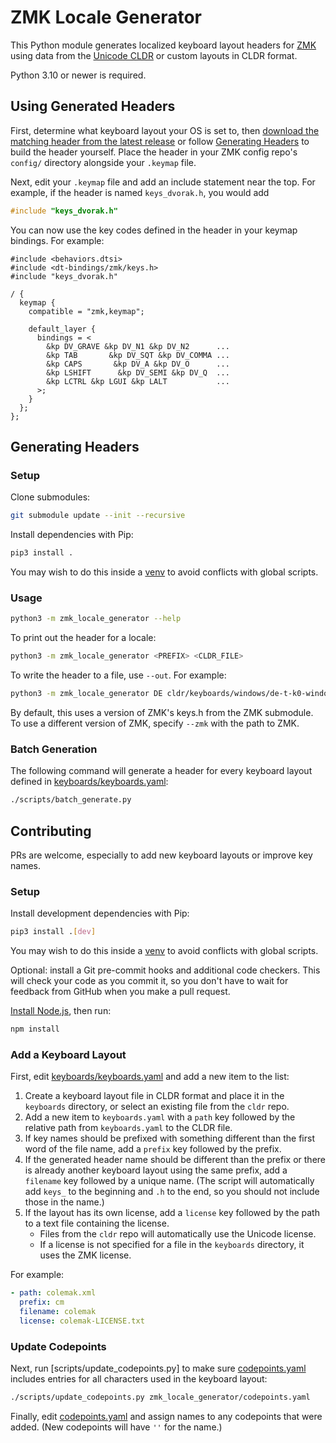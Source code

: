 # ZMK Locale Generator

This Python module generates localized keyboard layout headers for [ZMK](https://zmk.dev) using data from the [Unicode CLDR](https://github.com/unicode-org/cldr) or custom layouts in CLDR format.

Python 3.10 or newer is required.

## Using Generated Headers

First, determine what keyboard layout your OS is set to, then [download the matching header from the latest release](https://github.com/joelspadin/zmk-locale-generator/releases) or follow [Generating Headers](#generating-headers) to build the header yourself. Place the header in your ZMK config repo's `config/` directory alongside your `.keymap` file.

Next, edit your `.keymap` file and add an include statement near the top. For example, if the header is named `keys_dvorak.h`, you would add

```c
#include "keys_dvorak.h"
```

You can now use the key codes defined in the header in your keymap bindings. For example:

```dts
#include <behaviors.dtsi>
#include <dt-bindings/zmk/keys.h>
#include "keys_dvorak.h"

/ {
  keymap {
    compatible = "zmk,keymap";

    default_layer {
      bindings = <
        &kp DV_GRAVE &kp DV_N1 &kp DV_N2      ...
        &kp TAB       &kp DV_SQT &kp DV_COMMA ...
        &kp CAPS       &kp DV_A &kp DV_O      ...
        &kp LSHIFT      &kp DV_SEMI &kp DV_Q  ...
        &kp LCTRL &kp LGUI &kp LALT           ...
      >;
    }
  };
};
```

## Generating Headers

### Setup

Clone submodules:

```sh
git submodule update --init --recursive
```

Install dependencies with Pip:

```sh
pip3 install .
```

You may wish to do this inside a [venv](https://docs.python.org/3/library/venv.html) to avoid conflicts with global scripts.

### Usage

```sh
python3 -m zmk_locale_generator --help
```

To print out the header for a locale:

```sh
python3 -m zmk_locale_generator <PREFIX> <CLDR_FILE>
```

To write the header to a file, use `--out`. For example:

```sh
python3 -m zmk_locale_generator DE cldr/keyboards/windows/de-t-k0-windows.xml --out keys_de.h
```

By default, this uses a version of ZMK's keys.h from the ZMK submodule. To use a different version of ZMK, specify `--zmk` with the path to ZMK.

### Batch Generation

The following command will generate a header for every keyboard layout defined in [keyboards/keyboards.yaml](keyboards/keyboards.yaml):

```sh
./scripts/batch_generate.py
```

## Contributing

PRs are welcome, especially to add new keyboard layouts or improve key names.

### Setup

Install development dependencies with Pip:

```sh
pip3 install .[dev]
```

You may wish to do this inside a [venv](https://docs.python.org/3/library/venv.html) to avoid conflicts with global scripts.

Optional: install a Git pre-commit hooks and additional code checkers. This will check your code as you commit it, so you don't have to wait for feedback from GitHub when you make a pull request.

[Install Node.js](https://nodejs.org/en), then run:

```sh
npm install
```

### Add a Keyboard Layout

First, edit [keyboards/keyboards.yaml](keyboards/keyboards.yaml) and add a new item to the list:

1. Create a keyboard layout file in CLDR format and place it in the `keyboards` directory, or select an existing file from the `cldr` repo.
2. Add a new item to `keyboards.yaml` with a `path` key followed by the relative path from `keyboards.yaml` to the CLDR file.
3. If key names should be prefixed with something different than the first word of the file name, add a `prefix` key followed by the prefix.
4. If the generated header name should be different than the prefix or there is already another keyboard layout using the same prefix, add a `filename` key followed by a unique name. (The script will automatically add `keys_` to the beginning and `.h` to the end, so you should not include those in the name.)
5. If the layout has its own license, add a `license` key followed by the path to a text file containing the license.
   - Files from the `cldr` repo will automatically use the Unicode license.
   - If a license is not specified for a file in the `keyboards` directory, it uses the ZMK license.

For example:

```yaml
- path: colemak.xml
  prefix: cm
  filename: colemak
  license: colemak-LICENSE.txt
```

### Update Codepoints

Next, run [scripts/update_codepoints.py] to make sure [codepoints.yaml](zmk_locale_generator/codepoints.yaml) includes entries for all characters used in the keyboard layout:

```sh
./scripts/update_codepoints.py zmk_locale_generator/codepoints.yaml
```

Finally, edit [codepoints.yaml](zmk_locale_generator/codepoints.yaml) and assign names to any codepoints that were added. (New codepoints will have `''` for the name.)
